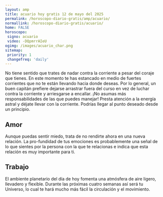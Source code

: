 ```yaml
---
layout: amp
title: acuario hoy gratis 12 de mayo del 2025 
permalink: /horoscopo-diario-gratis/amp/acuario/
normallink: /horoscopo-diario-gratis/acuario/
home: FALSE
horoscopo:
 signo: acuario
 video: -DQpmrrAIeU
ogimg: /images/acuario_char.png
sitemap:
 priority: 1
 changefreq: 'daily'
---
```



No tiene sentido que trates de nadar contra la corriente a pesar del coraje que tienes. En este momento te has estancado en medio de fuertes corrientes que no te están llevando hacia donde deseas. Por lo general, un buen capitán prefiere dejarse arrastrar fuera del curso en vez de luchar contra la corriente y arriesgarse a encallar. ¡No asumas más responsabilidades de las que puedes manejar! Presta atención a la energía astral y déjate llevar con la corriente. Podrías llegar al punto deseado desde un principio.

## Amor

Aunque puedas sentir miedo, trata de no rendirte ahora en una nueva relación. La pro-fundidad de tus emociones es probablemente una señal de lo que sientes por la persona con la que te relacionas e indica que esta relación es muy importante para ti.

## Trabajo

El ambiente planetario del día de hoy fomenta una atmósfera de aire ligero, llevadero y flexible. Durante las próximas cuatro semanas así será tu Universo, lo cual te hará mucho más fácil la circulación y el movimiento.
